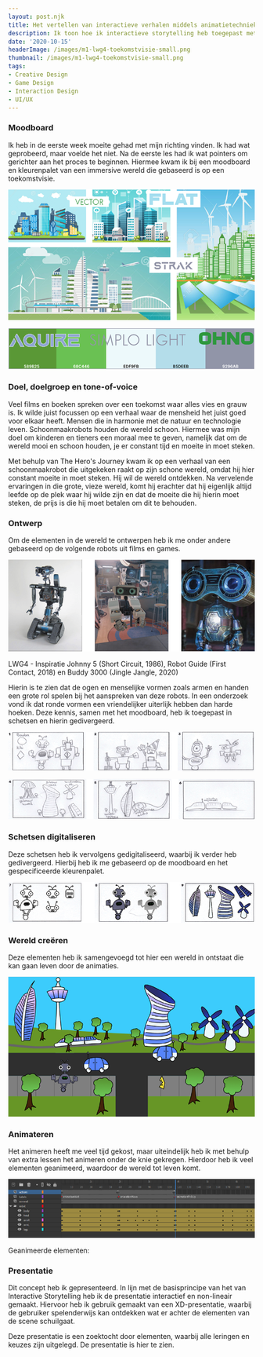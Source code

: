 ```yaml
---
layout: post.njk
title: Het vertellen van interactieve verhalen middels animatietechnieken
description: Ik toon hoe ik interactieve storytelling heb toegepast met technieken als schetsen, moodboards, digitale schetsen en animatie. Je leest hoe ik technische uitdagingen overwin en storytelling combineer met ontwerpprincipes om een interactieve wereld tot leven te brengen.
date: '2020-10-15'
headerImage: /images/m1-lwg4-toekomstvisie-small.png
thumbnail: /images/m1-lwg4-toekomstvisie-small.png
tags:
- Creative Design
- Game Design
- Interaction Design
- UI/UX
---
```


### Moodboard

Ik heb in de eerste week moeite gehad met mijn richting vinden. Ik had wat geprobeerd, maar voelde het niet. Na de eerste les had ik wat pointers om gerichter aan het proces te beginnen. Hiermee kwam ik bij een moodboard en kleurenpalet van een immersive wereld die gebaseerd is op een toekomstvisie.

![LWG4 - Moodboard](/images/m1-lwg4-moodboard.png)

![LWG4 - Kleurenpalet](/images/m1-lwg4-kleurenpalet.png)

### Doel, doelgroep en tone-of-voice

Veel films en boeken spreken over een toekomst waar alles vies en grauw is. Ik wilde juist focussen op een verhaal waar de mensheid het juist goed voor elkaar heeft. Mensen die in harmonie met de natuur en technologie leven. Schoonmaakrobots houden de wereld schoon. Hiermee was mijn doel om kinderen en tieners een moraal mee te geven, namelijk dat om de wereld mooi en schoon houden, je er constant tijd en moeite in moet steken.

Met behulp van The Hero's Journey kwam ik op een verhaal van een schoonmaakrobot die uitgekeken raakt op zijn schone wereld, omdat hij hier constant moeite in moet steken. Hij wil de wereld ontdekken. Na vervelende ervaringen in die grote, vieze wereld, komt hij erachter dat hij eigenlijk altijd leefde op de plek waar hij wilde zijn en dat de moeite die hij hierin moet steken,  de prijs is die hij moet betalen om dit te behouden.

### Ontwerp

Om de elementen in de wereld te ontwerpen heb ik me onder andere gebaseerd op de volgende robots uit films en games.

![LWG4 - Inspiratie uit films Short Circuit, Jingle Jangle en de game First Contact](/images/m1-lwg4-inspiratie.png)

LWG4 - Inspiratie Johnny 5 (Short Circuit, 1986), Robot Guide (First Contact, 2018) en Buddy 3000 (Jingle Jangle, 2020)

Hierin is te zien dat de ogen en menselijke vormen zoals armen en handen een grote rol spelen  bij het aanspreken van deze robots. In een onderzoek vond ik dat ronde vormen een vriendelijker uiterlijk hebben dan harde hoeken. Deze kennis, samen met het moodboard, heb ik toegepast in schetsen en hierin gedivergeerd.

![LWG4 - Robot-schetsen](/images/m1-lwg4-robot-schetsen.png)

![LWG4 - Omgevingsschetsen](/images/m1-lwg4-omgevingsschetsen.png)

### Schetsen digitaliseren

Deze schetsen heb ik vervolgens gedigitaliseerd, waarbij ik verder heb gedivergeerd. Hierbij heb ik me gebaseerd op de moodboard en het gespecificeerde kleurenpalet.

![LWG4 - Gedigitaliseerde schetsen](/images/m1-lwg4-schetsen-digitaliseren.png)

### Wereld creëren

Deze elementen heb ik samengevoegd tot hier een wereld in ontstaat die kan gaan leven door de animaties.

![LWG4 - Toekomstvisie - Scene 1](/images/m1-lwg4-toekomstvisie.png)

### Animateren

Het animeren heeft me veel tijd gekost, maar uiteindelijk heb ik met behulp van extra lessen het animeren onder de knie gekregen. Hierdoor heb ik veel elementen geanimeerd, waardoor de wereld tot leven komt.

![LWG4 - Animeren](/images/m1-lwg4-animeren.png)

Geanimeerde elementen:

### Presentatie

Dit concept heb ik gepresenteerd. In lijn met de basisprincipe van het van Interactive Storytelling heb ik de presentatie interactief en non-lineair gemaakt. Hiervoor heb ik gebruik gemaakt van een XD-presentatie, waarbij de gebruiker spelenderwijs kan ontdekken wat er achter de elementen van de scene schuilgaat.

Deze presentatie is een zoektocht door elementen, waarbij alle leringen en keuzes zijn uitgelegd. De presentatie is hier te zien.

